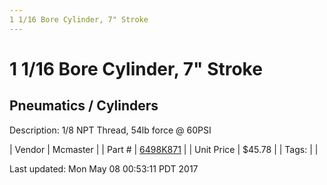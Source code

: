 ```yaml
---
1 1/16 Bore Cylinder, 7" Stroke
---
```


# 1 1/16 Bore Cylinder, 7" Stroke
## Pneumatics / Cylinders
Description: 	1/8 NPT Thread, 54lb force @ 60PSI 

| Vendor | Mcmaster | 
| Part # | [6498K871](https://www.mcmaster.com/#6498K871) | 
| Unit Price | $45.78 | 
| Tags: |  | 

Last updated: Mon May 08 00:53:11 PDT 2017